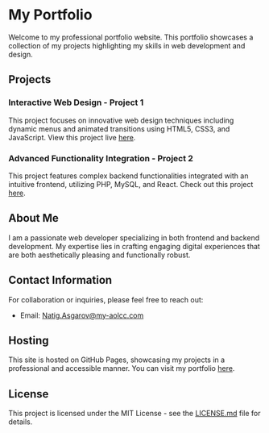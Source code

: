 # My Portfolio

Welcome to my professional portfolio website. This portfolio showcases a collection of my projects highlighting my skills in web development and design.

## Projects

### Interactive Web Design - Project 1
This project focuses on innovative web design techniques including dynamic menus and animated transitions using HTML5, CSS3, and JavaScript. View this project live [here](https://github.com/natigasgarov-bit).

### Advanced Functionality Integration - Project 2
This project features complex backend functionalities integrated with an intuitive frontend, utilizing PHP, MySQL, and React. Check out this project [here](https://github.com/natigasgarov-bit).

## About Me

I am a passionate web developer specializing in both frontend and backend development. My expertise lies in crafting engaging digital experiences that are both aesthetically pleasing and functionally robust.

## Contact Information

For collaboration or inquiries, please feel free to reach out:
- Email: [Natig.Asgarov@my-aolcc.com](mailto:Natig.Asgarov@my-aolcc.com)

## Hosting

This site is hosted on GitHub Pages, showcasing my projects in a professional and accessible manner. You can visit my portfolio [here](https://github.com/natigasgarov-bit).

## License

This project is licensed under the MIT License - see the [LICENSE.md](LICENSE.md) file for details.
